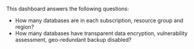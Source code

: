 This dashboard answers the following questions:

- How many databases are in each subscription, resource group and region?
- How many databases have transparent data encryption, vulnerability assessment, geo-redundant backup disabled?
